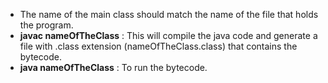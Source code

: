 - The name of the main class should match the name of the file that holds the program.
- **javac nameOfTheClass** : This will compile the java code and generate a file with .class extension (nameOfTheClass.class) that contains the bytecode.
- **java nameOfTheClass** : To run the bytecode.
